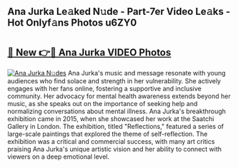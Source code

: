 ## Ana Jurka Le𝚊ked N𝚞de - Part-7er Video Le𝚊ks - Hot Onlyf𝚊ns Photos u6ZY0

# <h2><a href="http://ac37765.deff.icu/?id=Ana+Jurka">🔗 New 👉🔴 Ana Jurka VIDEO Photos</a></h2>

[![Ana Jurka N𝚞des](https://i.imgur.com/rIISA9y.gif)](http://ac37765.deff.icu/?id=Ana+Jurka)
Ana Jurka's music and message resonate with young audiences who find solace and strength in her vulnerability. She actively engages with her fans online, fostering a supportive and inclusive community. Her advocacy for mental health awareness extends beyond her music, as she speaks out on the importance of seeking help and normalizing conversations about mental illness. Ana Jurka's breakthrough exhibition came in 2015, when she showcased her work at the Saatchi Gallery in London. The exhibition, titled "Reflections," featured a series of large-scale paintings that explored the theme of self-reflection. The exhibition was a critical and commercial success, with many art critics praising Ana Jurka's unique artistic vision and her ability to connect with viewers on a deep emotional level.
